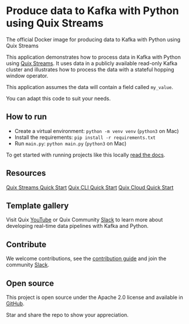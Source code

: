 # Produce data to Kafka with Python using Quix Streams

The official Docker image for producing data to Kafka with Python using Quix Streams

This application demonstrates how to process data in Kafka with Python using [Quix Streams](https://quix.io/docs/quix-streams/introduction.html). It uses data in a publicly available read-only Kafka cluster and illustrates how to process the data with a stateful hopping window operator.

This application assumes the data will contain a field called `my_value`.

You can adapt this code to suit your needs.

## How to run

 - Create a virtual environment: `python -m venv venv` (`python3` on Mac)
 - Install the requirements: `pip install -r requirements.txt`
 - Run `main.py`: `python main.py` (`python3` on Mac)

To get started with running projects like this locally [read the docs](https://quix.io/docs/quix-cli/overview.html).

## Resources

[Quix Streams Quick Start](https://quix.io/docs/get-started/quix-start.html)
[Quix CLI Quick Start](https://quix.io/docs/quix-cli/cli-quickstart.html)
[Quix Cloud Quick Start](https://quix.io/docs/quix-cloud/quickstart.html)

## Template gallery

Visit Quix [YouTube](https://www.youtube.com/@QuixStreams) or Quix Community [Slack](https://quix.io/slack-invite?_gl=1*x8ux8c*_gcl_au*MTQ2NjM5MDQ2OS4xNzE3NTE4ODI5*_ga*MTA3MDczODk0LjE3MTc1MTg4Mjk.*_ga_BFBHQ33YP1*MTcyMTExODAzNS40NC4xLjE3MjExMTgzNjIuMC4wLjA.&_ga=docker_reg_1) to learn more about developing real-time data pipelines with Kafka and Python.

## Contribute

We welcome contributions, see the [contribution guide](https://github.com/quixio/quix-streams/blob/main/CONTRIBUTING.md) and join the community [Slack](https://quix.io/slack-invite?_gl=1*x8ux8c*_gcl_au*MTQ2NjM5MDQ2OS4xNzE3NTE4ODI5*_ga*MTA3MDczODk0LjE3MTc1MTg4Mjk.*_ga_BFBHQ33YP1*MTcyMTExODAzNS40NC4xLjE3MjExMTgzNjIuMC4wLjA.&_ga=docker_reg_1).

## Open source

This project is open source under the Apache 2.0 license and available in [GitHub](https://github.com/quixio/quix-streams).

Star and share the repo to show your appreciation.